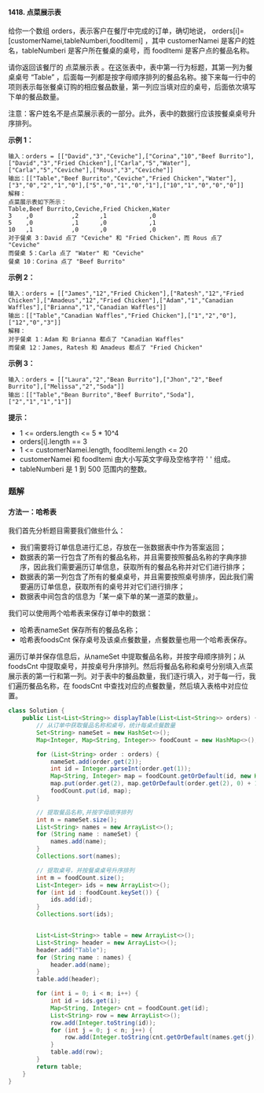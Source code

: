 #### 1418. 点菜展示表

给你一个数组 orders，表示客户在餐厅中完成的订单，确切地说， orders[i]=[customerNamei,tableNumberi,foodItemi] ，其中 customerNamei 是客户的姓名，tableNumberi 是客户所在餐桌的桌号，而 foodItemi 是客户点的餐品名称。

请你返回该餐厅的 点菜展示表 。在这张表中，表中第一行为标题，其第一列为餐桌桌号 “Table” ，后面每一列都是按字母顺序排列的餐品名称。接下来每一行中的项则表示每张餐桌订购的相应餐品数量，第一列应当填对应的桌号，后面依次填写下单的餐品数量。

注意：客户姓名不是点菜展示表的一部分。此外，表中的数据行应该按餐桌桌号升序排列。

**示例 1：**

```shell
输入：orders = [["David","3","Ceviche"],["Corina","10","Beef Burrito"],["David","3","Fried Chicken"],["Carla","5","Water"],["Carla","5","Ceviche"],["Rous","3","Ceviche"]]
输出：[["Table","Beef Burrito","Ceviche","Fried Chicken","Water"],["3","0","2","1","0"],["5","0","1","0","1"],["10","1","0","0","0"]] 
解释：
点菜展示表如下所示：
Table,Beef Burrito,Ceviche,Fried Chicken,Water
3    ,0           ,2      ,1            ,0
5    ,0           ,1      ,0            ,1
10   ,1           ,0      ,0            ,0
对于餐桌 3：David 点了 "Ceviche" 和 "Fried Chicken"，而 Rous 点了 "Ceviche"
而餐桌 5：Carla 点了 "Water" 和 "Ceviche"
餐桌 10：Corina 点了 "Beef Burrito" 
```

**示例 2：**

```shell
输入：orders = [["James","12","Fried Chicken"],["Ratesh","12","Fried Chicken"],["Amadeus","12","Fried Chicken"],["Adam","1","Canadian Waffles"],["Brianna","1","Canadian Waffles"]]
输出：[["Table","Canadian Waffles","Fried Chicken"],["1","2","0"],["12","0","3"]] 
解释：
对于餐桌 1：Adam 和 Brianna 都点了 "Canadian Waffles"
而餐桌 12：James, Ratesh 和 Amadeus 都点了 "Fried Chicken"
```

**示例 3：**

```shell
输入：orders = [["Laura","2","Bean Burrito"],["Jhon","2","Beef Burrito"],["Melissa","2","Soda"]]
输出：[["Table","Bean Burrito","Beef Burrito","Soda"],["2","1","1","1"]]
```

**提示：**

* 1 <= orders.length <= 5 * 10^4
* orders[i].length == 3
* 1 <= customerNamei.length, foodItemi.length <= 20
* customerNamei 和 foodItemi 由大小写英文字母及空格字符 ' ' 组成。
* tableNumberi 是 1 到 500 范围内的整数。

### 题解

#### 方法一：哈希表

我们首先分析题目需要我们做些什么：

* 我们需要将订单信息进行汇总，存放在一张数据表中作为答案返回；
* 数据表的第一行包含了所有的餐品名称，并且需要按照餐品名称的字典序排序，因此我们需要遍历订单信息，获取所有的餐品名称并对它们进行排序；
* 数据表的第一列包含了所有的餐桌桌号，并且需要按照桌号排序，因此我们需要遍历订单信息，获取所有的桌号并对它们进行排序；
* 数据表中间包含的信息为「某一桌下单的某一道菜的数量」。

我们可以使用两个哈希表来保存订单中的数据：

* 哈希表nameSet 保存所有的餐品名称；
* 哈希表foodsCnt 保存桌号及该桌点餐数量，点餐数量也用一个哈希表保存。

遍历订单并保存信息后，从nameSet 中提取餐品名称，并按字母顺序排列；从 foodsCnt 中提取桌号，并按桌号升序排列。然后将餐品名称和桌号分别填入点菜展示表的第一行和第一列。对于表中的餐品数量，我们逐行填入，对于每一行，我们遍历餐品名称，在 foodsCnt 中查找对应的点餐数量，然后填入表格中对应位置。

```java
class Solution {
    public List<List<String>> displayTable(List<List<String>> orders) {
        // 从订单中获取餐品名称和桌号，统计每桌点餐数量
        Set<String> nameSet = new HashSet<>();
        Map<Integer, Map<String, Integer>> foodCount = new HashMap<>();

        for (List<String> order : orders) {
            nameSet.add(order.get(2));
            int id = Integer.parseInt(order.get(1));
            Map<String, Integer> map = foodCount.getOrDefault(id, new HashMap<>());
            map.put(order.get(2), map.getOrDefault(order.get(2), 0) + 1);
            foodCount.put(id, map);
        }

        // 提取餐品名称,并按字母顺序排列
        int n = nameSet.size();
        List<String> names = new ArrayList<>();
        for (String name : nameSet) {
            names.add(name);
        }
        Collections.sort(names);

        // 提取桌号，并按餐桌桌号升序排列
        int m = foodCount.size();
        List<Integer> ids = new ArrayList<>();
        for (int id : foodCount.keySet()) {
            ids.add(id);
        }
        Collections.sort(ids);


        List<List<String>> table = new ArrayList<>();
        List<String> header = new ArrayList<>();
        header.add("Table");
        for (String name : names) {
            header.add(name);
        }
        table.add(header);

        for (int i = 0; i < m; i++) {
            int id = ids.get(i);
            Map<String, Integer> cnt = foodCount.get(id);
            List<String> row = new ArrayList<>();
            row.add(Integer.toString(id));
            for (int j = 0; j < n; j++) {
                row.add(Integer.toString(cnt.getOrDefault(names.get(j), 0)));
            }
            table.add(row);
        }
        return table;
    }
}
```


